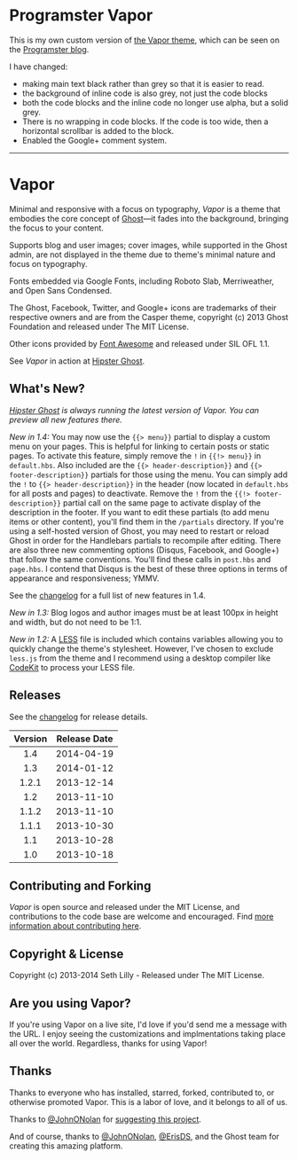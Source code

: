 # Programster Vapor
This is my own custom version of [the Vapor theme](https://github.com/sethlilly/Vapor), which can be seen on the [Programster blog](blog.programster.org). 

I have changed:
* making main text black rather than grey so that it is easier to read.
* the background of inline code is also grey, not just the code blocks
* both the code blocks and the inline code no longer use alpha, but a solid grey.
* There is no wrapping in code blocks. If the code is too wide, then a horizontal scrollbar is added to the block.
* Enabled the Google+ comment system.

---------------------------------------
# Vapor

Minimal and responsive with a focus on typography, *Vapor* is a theme that embodies the core concept of [Ghost](http://ghost.org/)&mdash;it fades into the background, bringing the focus to your content.

Supports blog and user images; cover images, while supported in the Ghost admin, are not displayed in the theme due to theme's minimal nature and focus on typography.

Fonts embedded via Google Fonts, including Roboto Slab, Merriweather, and Open Sans Condensed.

The Ghost, Facebook, Twitter, and Google+ icons are trademarks of their respective owners and are from the Casper theme, copyright (c) 2013 Ghost Foundation and released under The MIT License.

Other icons provided by [Font Awesome](https://github.com/FortAwesome/Font-Awesome) and released under SIL OFL 1.1.

See *Vapor* in action at [Hipster Ghost](http://hipsterghost.com/).

## What's New?

_[Hipster Ghost](http://hipsterghost.com) is always running the latest version of Vapor. You can preview all new features there._

*New in 1.4:* You may now use the `{{> menu}}` partial to display a custom menu on your pages. This is helpful for linking to certain posts or static pages. To activate this feature, simply remove the `!` in `{{!> menu}}` in `default.hbs`. Also included are the `{{> header-description}}` and `{{> footer-description}}` partials for those using the menu. You can simply add the `!` to `{{> header-description}}` in the header (now located in `default.hbs` for all posts and pages) to deactivate. Remove the `!` from the `{{!> footer-description}}` partial call on the same page to activate display of the description in the footer. If you want to edit these partials (to add menu items or other content), you'll find them in the `/partials` directory. If you're using a self-hosted version of Ghost, you may need to restart or reload Ghost in order for the Handlebars partials to recompile after editing. There are also three new commenting options (Disqus, Facebook, and Google+) that follow the same conventions. You'll find these calls in `post.hbs` and `page.hbs`. I contend that Disqus is the best of these three options in terms of appearance and responsiveness; YMMV.

See the [changelog](CHANGELOG.md) for a full list of new features in 1.4.

*New in 1.3:* Blog logos and author images must be at least 100px in height and width, but do not need to be 1:1.

*New in 1.2:* A [LESS](http://lesscss.org) file is included which contains variables allowing you to quickly change the theme's stylesheet. However, I've chosen to exclude `less.js` from the theme and I recommend using a desktop compiler like [CodeKit](https://incident57.com/codekit/) to process your LESS file.

## Releases

See the [changelog](CHANGELOG.md) for release details.

| Version | Release Date |
| :-----: | :----------: |
| 1.4 | 2014-04-19 |
| 1.3 | 2014-01-12 |
| 1.2.1 | 2013-12-14 |
| 1.2 | 2013-11-10 |
| 1.1.2 | 2013-11-10 |
| 1.1.1 | 2013-10-30 |
| 1.1 | 2013-10-28 |
| 1.0 | 2013-10-18 |

## Contributing and Forking

*Vapor* is open source and released under the MIT License, and contributions to the code base are welcome and encouraged. Find [more information about contributing here](CONTRIBUTING.md).

## Copyright & License

Copyright (c) 2013-2014 Seth Lilly - Released under The MIT License.

## Are you using Vapor?

If you're using Vapor on a live site, I'd love if you'd send me a message with the URL. I enjoy seeing the customizations and implmentations taking place all over the world. Regardless, thanks for using Vapor!

## Thanks

Thanks to everyone who has installed, starred, forked, contributed to, or otherwise promoted Vapor. This is a labor of love, and it belongs to all of us.

Thanks to [@JohnONolan](http://twitter.com/JohnONolan) for [suggesting this project](https://alpha.app.net/johnonolan/post/9574144).

And of course, thanks to [@JohnONolan](http://twitter.com/JohnONolan), [@ErisDS](http://twitter.com/ErisDS), and the Ghost team for creating this amazing platform.
